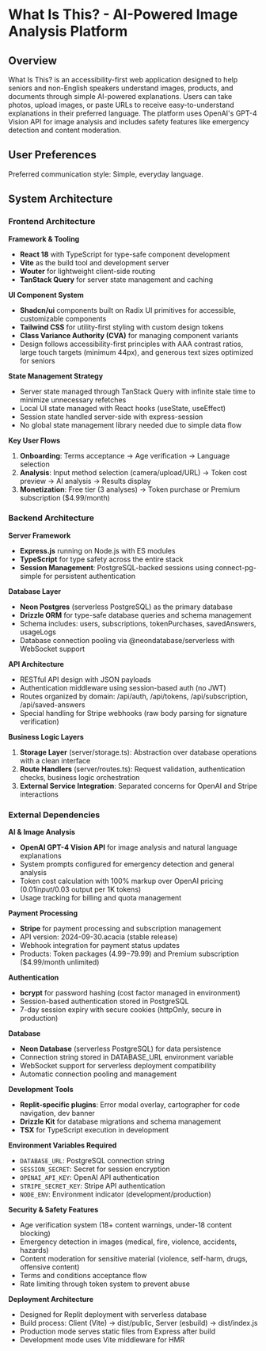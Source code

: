 # What Is This? - AI-Powered Image Analysis Platform

## Overview

What Is This? is an accessibility-first web application designed to help seniors and non-English speakers understand images, products, and documents through simple AI-powered explanations. Users can take photos, upload images, or paste URLs to receive easy-to-understand explanations in their preferred language. The platform uses OpenAI's GPT-4 Vision API for image analysis and includes safety features like emergency detection and content moderation.

## User Preferences

Preferred communication style: Simple, everyday language.

## System Architecture

### Frontend Architecture

**Framework & Tooling**
- **React 18** with TypeScript for type-safe component development
- **Vite** as the build tool and development server
- **Wouter** for lightweight client-side routing
- **TanStack Query** for server state management and caching

**UI Component System**
- **Shadcn/ui** components built on Radix UI primitives for accessible, customizable components
- **Tailwind CSS** for utility-first styling with custom design tokens
- **Class Variance Authority (CVA)** for managing component variants
- Design follows accessibility-first principles with AAA contrast ratios, large touch targets (minimum 44px), and generous text sizes optimized for seniors

**State Management Strategy**
- Server state managed through TanStack Query with infinite stale time to minimize unnecessary refetches
- Local UI state managed with React hooks (useState, useEffect)
- Session state handled server-side with express-session
- No global state management library needed due to simple data flow

**Key User Flows**
1. **Onboarding**: Terms acceptance → Age verification → Language selection
2. **Analysis**: Input method selection (camera/upload/URL) → Token cost preview → AI analysis → Results display
3. **Monetization**: Free tier (3 analyses) → Token purchase or Premium subscription ($4.99/month)

### Backend Architecture

**Server Framework**
- **Express.js** running on Node.js with ES modules
- **TypeScript** for type safety across the entire stack
- **Session Management**: PostgreSQL-backed sessions using connect-pg-simple for persistent authentication

**Database Layer**
- **Neon Postgres** (serverless PostgreSQL) as the primary database
- **Drizzle ORM** for type-safe database queries and schema management
- Schema includes: users, subscriptions, tokenPurchases, savedAnswers, usageLogs
- Database connection pooling via @neondatabase/serverless with WebSocket support

**API Architecture**
- RESTful API design with JSON payloads
- Authentication middleware using session-based auth (no JWT)
- Routes organized by domain: /api/auth, /api/tokens, /api/subscription, /api/saved-answers
- Special handling for Stripe webhooks (raw body parsing for signature verification)

**Business Logic Layers**
1. **Storage Layer** (server/storage.ts): Abstraction over database operations with a clean interface
2. **Route Handlers** (server/routes.ts): Request validation, authentication checks, business logic orchestration
3. **External Service Integration**: Separated concerns for OpenAI and Stripe interactions

### External Dependencies

**AI & Image Analysis**
- **OpenAI GPT-4 Vision API** for image analysis and natural language explanations
- System prompts configured for emergency detection and general analysis
- Token cost calculation with 100% markup over OpenAI pricing ($0.01 input/$0.03 output per 1K tokens)
- Usage tracking for billing and quota management

**Payment Processing**
- **Stripe** for payment processing and subscription management
- API version: 2024-09-30.acacia (stable release)
- Webhook integration for payment status updates
- Products: Token packages ($4.99-$79.99) and Premium subscription ($4.99/month unlimited)

**Authentication**
- **bcrypt** for password hashing (cost factor managed in environment)
- Session-based authentication stored in PostgreSQL
- 7-day session expiry with secure cookies (httpOnly, secure in production)

**Database**
- **Neon Database** (serverless PostgreSQL) for data persistence
- Connection string stored in DATABASE_URL environment variable
- WebSocket support for serverless deployment compatibility
- Automatic connection pooling and management

**Development Tools**
- **Replit-specific plugins**: Error modal overlay, cartographer for code navigation, dev banner
- **Drizzle Kit** for database migrations and schema management
- **TSX** for TypeScript execution in development

**Environment Variables Required**
- `DATABASE_URL`: PostgreSQL connection string
- `SESSION_SECRET`: Secret for session encryption
- `OPENAI_API_KEY`: OpenAI API authentication
- `STRIPE_SECRET_KEY`: Stripe API authentication
- `NODE_ENV`: Environment indicator (development/production)

**Security & Safety Features**
- Age verification system (18+ content warnings, under-18 content blocking)
- Emergency detection in images (medical, fire, violence, accidents, hazards)
- Content moderation for sensitive material (violence, self-harm, drugs, offensive content)
- Terms and conditions acceptance flow
- Rate limiting through token system to prevent abuse

**Deployment Architecture**
- Designed for Replit deployment with serverless database
- Build process: Client (Vite) → dist/public, Server (esbuild) → dist/index.js
- Production mode serves static files from Express after build
- Development mode uses Vite middleware for HMR